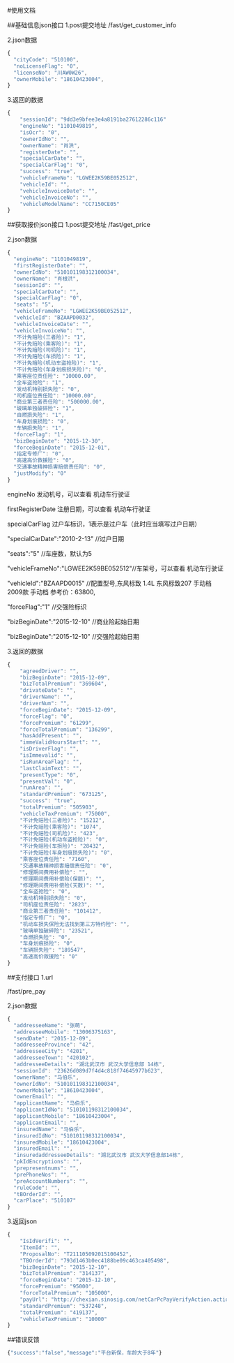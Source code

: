 #使用文档

##基础信息json接口
1.post提交地址
/fast/get_customer_info

2.json数据

``` javascript
{
  "cityCode": "510100",
  "noLicenseFlag": "0",
  "licenseNo": "川AW0W26",
  "ownerMobile": "18610423004",
}
```

3.返回的数据

``` javascript
{
    "sessionId": "9dd3e9bfee3e4a8191ba27612286c116"
    "engineNo": "1101049819", 
    "isOcr": "0", 
    "ownerIdNo": "", 
    "ownerName": "肖洪", 
    "registerDate": "", 
    "specialCarDate": "", 
    "specialCarFlag": "0", 
    "success": "true", 
    "vehicleFrameNo": "LGWEE2K59BE052512", 
    "vehicleId": "", 
    "vehicleInvoiceDate": "", 
    "vehicleInvoiceNo": "", 
    "vehicleModelName": "CC7150CE05"
}

```
##获取报价json接口
1.post提交地址
/fast/get_price

2.json数据
``` javascript
{
  "engineNo": "1101049819",
  "firstRegisterDate": "",
  "ownerIdNo": "510101198312100034",
  "ownerName": "肖根洪",
  "sessionId": "",
  "specialCarDate": "",
  "specialCarFlag": "0",
  "seats": "5",
  "vehicleFrameNo": "LGWEE2K59BE052512",
  "vehicleId": "BZAAPD0032",
  "vehicleInvoiceDate": "",
  "vehicleInvoiceNo": "",
  "不计免赔险(三者险)": "1",
  "不计免赔险(乘客险)": "1",
  "不计免赔险(司机险)": "1",
  "不计免赔险(车损险)": "1",
  "不计免赔险(机动车盗抢险)": "1",
  "不计免赔险(车身划痕损失险)": "0",
  "乘客座位责任险": "10000.00",
  "全车盗抢险": "1",
  "发动机特别损失险": "0",
  "司机座位责任险": "10000.00",
  "商业第三者责任险": "500000.00",
  "玻璃单独破碎险": "1",
  "自燃损失险": "1",
  "车身划痕损险": "0",
  "车辆损失险": "1",
  "forceFlag": "1",
  "bizBeginDate": "2015-12-30",
  "forceBeginDate": "2015-12-01",
  "指定专修厂": "0",
  "高速高价救援险": "0",
  "交通事故精神损害赔偿责任险": "0",
  "justModify": "0"
}
```
engineNo  发动机号，可以查看 机动车行驶证

firstRegisterDate   注册日期，可以查看 机动车行驶证

specialCarFlag 过户车标识，1表示是过户车（此时应当填写过户日期）

"specialCarDate":"2010-2-13"  //过户日期

"seats":"5" //车座数，默认为5

"vehicleFrameNo":"LGWEE2K59BE052512"//车架号，可以查看 机动车行驶证

"vehicleId":"BZAAPD0015"  //配置型号,东风标致 1.4L 东风标致207 手动档 2009款 手动档 参考价：63800,

"forceFlag":"1"   //交强险标识

"bizBeginDate":"2015-12-10" //商业险起始日期

"bizBeginDate":"2015-12-10" //交强险起始日期

3.返回的数据

``` javascript
{
    "agreedDriver": "", 
    "bizBeginDate": "2015-12-09", 
    "bizTotalPremium": "369604", 
    "drivateDate": "", 
    "driverName": "", 
    "driverNum": "", 
    "forceBeginDate": "2015-12-09", 
    "forceFlag": "0", 
    "forcePremium": "61299", 
    "forceTotalPremium": "136299", 
    "hasAddPresent": "", 
    "immeValidHoursStart": "", 
    "isDriverFlag": "", 
    "isImmevalid": "", 
    "isRunAreaFlag": "", 
    "lastClaimText": "", 
    "presentType": "0", 
    "presentVal": "0", 
    "runArea": "", 
    "standardPremium": "673125", 
    "success": "true", 
    "totalPremium": "505903", 
    "vehicleTaxPremium": "75000", 
    "不计免赔险(三者险)": "15212", 
    "不计免赔险(乘客险)": "1074", 
    "不计免赔险(司机险)": "423", 
    "不计免赔险(机动车盗抢险)": "0", 
    "不计免赔险(车损险)": "28432", 
    "不计免赔险(车身划痕损失险)": "0", 
    "乘客座位责任险": "7160", 
    "交通事故精神损害赔偿责任险": "0", 
    "修理期间费用补偿险": "", 
    "修理期间费用补偿险(保额)": "", 
    "修理期间费用补偿险(天数)": "", 
    "全车盗抢险": "0", 
    "发动机特别损失险": "0", 
    "司机座位责任险": "2823", 
    "商业第三者责任险": "101412", 
    "指定专修厂": "0", 
    "机动车损失保险无法找到第三方特约险": "", 
    "玻璃单独破碎险": "23521", 
    "自燃损失险": "0", 
    "车身划痕损险": "0", 
    "车辆损失险": "189547", 
    "高速高价救援险": "0"
}
```

##支付接口
1.url

/fast/pre_pay

2.json数据
``` javascript
{
  "addresseeName": "张萌",
  "addresseeMobile": "13006375163",
  "sendDate": "2015-12-09",
  "addresseeProvince": "42",
  "addresseeCity": "4201",
  "addresseeTown": "420102",
  "addresseeDetails": "湖北武汉市 武汉大学信息部 14栋",
  "sessionId": "23626d089d7f4d4c818f74645977b623",
  "ownerName": "马伯乐",
  "ownerIdNo": "510101198312100034",
  "ownerMobile": "18610423004",
  "ownerEmail": "",
  "applicantName": "马伯乐",
  "applicantIdNo": "510101198312100034",
  "applicantMobile": "18610423004",
  "applicantEmail": "",
  "insuredName": "马伯乐",
  "insuredIdNo": "510101198312100034",
  "insuredMobile": "18610423004",
  "insuredEmail": "",
  "insuredaddresseeDetails": "湖北武汉市 武汉大学信息部14栋",
  "pkIdEncryptions": "",
  "prepresentnums": "",
  "prePhoneNos": "",
  "preAccountNumbers": "",
  "ruleCode": "",
  "tBOrderId": "",
  "carPlace": "510107"
}
```
3.返回json
``` javascript
{
    "IsIdVerifi": "", 
    "ItemId": "", 
    "ProposalNo": "T211105092015100452", 
    "TBOrderId": "793d1463b0ec4188be09c463ca405498", 
    "bizBeginDate": "2015-12-10", 
    "bizTotalPremium": "314137", 
    "forceBeginDate": "2015-12-10", 
    "forcePremium": "95000", 
    "forceTotalPremium": "105000", 
    "payUrl": "http://chexian.sinosig.com/netCarPcPayVerifyAction.action?proposalno=556be090ddc65d0f0b3876f5a5ff53138db9ab647693a188&insrancename=c0133b34ff1dbffd577fe7e55ff43f9d", 
    "standardPremium": "537248", 
    "totalPremium": "419137", 
    "vehicleTaxPremium": "10000"
}
```
##错误反馈
``` javascript
{"success":"false","message":"平台新保，车龄大于8年"}
```
